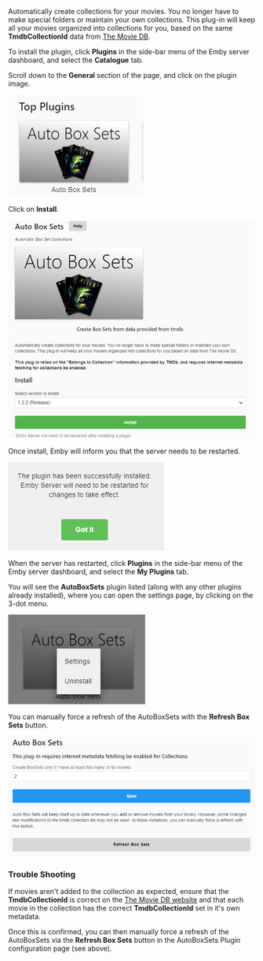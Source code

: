 Automatically create collections for your movies. You no longer have to make special folders or maintain your own collections. This plug-in will keep all your movies organized into collections for you, based on the same **TmdbCollectionId** data from [The Movie DB](https://www.themoviedb.org/). 

To install the plugin, click **Plugins** in the side-bar menu of the Emby server dashboard, and select the **Catalogue** tab.

Scroll down to the **General** section of the page, and click on the plugin image.

![](images/plugins/Autoboxsets/Autoboxsets1.png)

Click on **Install**.

![](images/plugins/Autoboxsets/AutoBoxSets2.png)

Once install, Emby will inform you that the server needs to be restarted.

![](images/plugins/Autoboxsets/AutoBoxSets3.png)

When the server has restarted, click **Plugins** in the side-bar menu of the Emby server dashboard, and select the **My Plugins** tab.

You will see the **AutoBoxSets** plugin listed (along with any other plugins already installed), where you can open the settings page, by clicking on the 3-dot menu.

![](images/plugins/Autoboxsets/AutoBoxSets4.png)

You can manually force a refresh of the AutoBoxSets with the **Refresh Box Sets** button.
 
![](images/plugins/Autoboxsets/AutoBoxSets5.png)

### Trouble Shooting

If movies aren't added to the collection as expected, ensure that the **TmdbCollectionId** is correct on the [The Movie DB website](https://www.themoviedb.org/) and that each movie in the collection has the correct **TmdbCollectionId** set in it's own metadata.

Once this is confirmed, you can then manually force a refresh of the AutoBoxSets via the **Refresh Box Sets** button in the AutoBoxSets Plugin configuration page (see above).
